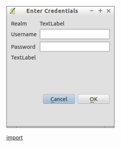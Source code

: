 ![](../images/QgsCredentialDialog-standalone.png)

[import](../gui/qgis-sample-QgsCredentialDialog.py)
